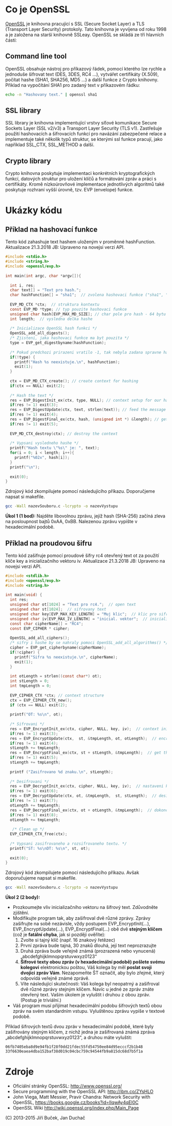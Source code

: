 # Co je OpenSSL #
[OpenSSL](http://www.openssl.org/) je knihovna pracující s SSL (Secure Socket Layer) a TLS (Transport Layer Security) protokoly. Tato knihovna je vyvíjena od roku 1998 a je založena na starší knihovně SSLeay. OpenSSL se skládá ze tří hlavních částí:

## Command line tool ##

OpenSSL obsahuje nástroj pro příkazový řádek, pomocí kterého lze rychle a jednoduše šifrovat text (DES, 3DES, RC4 …), vytvářet certifikáty (X.509), počítat hashe (SHA1, SHA256, MD5 …) a další funkce z Crypto knihovny. Přiklad na vypočítání SHA1 pro zadaný text v příkazovém řádku:

``` bash
echo -n "Hashovany text." | openssl sha1
```

## SSL library ##

SSL library je knihovna implementující vrstvy síťové komunikace Secure Sockets Layer (SSL v2/v3) a Transport Layer Security (TLS v1). Zastřešuje použití hashovacích a šifrovacích funkcí pro navázání zabezpečené relace a implementuje také několik typů struktur, se kterými ssl funkce pracují, jako například SSL_CTX, SSL_METHOD a další.

## Crypto library ##

Crypto knihovna poskytuje implementaci konkrétních kryptografických funkcí, datových struktur pro uložení klíčů a formátování zpráv a práci s certifikáty. Kromě nízkoúrovňové implementace jednotlivých algoritmů také poskytuje rozhraní vyšší úrovně, tzv. EVP (envelope) funkce.

# Ukázky kódu #

## Příklad na hashovací funkce ##

Tento kód zahashuje text hashem uloženým v proměnné hashFunction. Aktualizace 21.3.2018 JB: Upraveno na novejsi verzi API.

``` c
#include <stdio.h>
#include <string.h>
#include <openssl/evp.h>
 
int main(int argc, char *argv[]){
 
  int i, res;
  char text[] = "Text pro hash.";
  char hashFunction[] = "sha1";  // zvolena hashovaci funkce ("sha1", "md5" ...)
 
  EVP_MD_CTX *ctx;  // struktura kontextu
  const EVP_MD *type; // typ pouzite hashovaci funkce
  unsigned char hash[EVP_MAX_MD_SIZE]; // char pole pro hash - 64 bytu (max pro sha 512)
  int length;  // vysledna delka hashe
 
  /* Inicializace OpenSSL hash funkci */
  OpenSSL_add_all_digests();
  /* Zjisteni, jaka hashovaci funkce ma byt pouzita */
  type = EVP_get_digestbyname(hashFunction);
 
  /* Pokud predchozi prirazeni vratilo -1, tak nebyla zadana spravne hashovaci funkce */
  if(!type) {
    printf("Hash %s neexistuje.\n", hashFunction);
    exit(1);
  }
 
  ctx = EVP_MD_CTX_create(); // create context for hashing
  if(ctx == NULL) exit(2);
 
  /* Hash the text */
  res = EVP_DigestInit_ex(ctx, type, NULL); // context setup for our hash type
  if(res != 1) exit(3);
  res = EVP_DigestUpdate(ctx, text, strlen(text)); // feed the message in
  if(res != 1) exit(4);
  res = EVP_DigestFinal_ex(ctx, hash, (unsigned int *) &length); // get the hash
  if(res != 1) exit(5);
 
  EVP_MD_CTX_destroy(ctx); // destroy the context
 
  /* Vypsani vysledneho hashe */
  printf("Hash textu \"%s\" je: ", text);
  for(i = 0; i < length; i++){
    printf("%02x", hash[i]);
  }
  printf("\n");
 
  exit(0);
}
```

Zdrojový kód zkompilujete pomocí následujícího příkazu. Doporučjeme napsat si makefile.

``` bash
gcc -Wall nazevSouboru.c -lcrypto -o nazevVystupu
```

**Úkol 1 (1 bod):** Najděte libovolnou zprávu, jejíž hash (SHA-256) začíná zleva na posloupnost bajtů 0xAA, 0xBB. Nalezenou zprávu vypište v hexadecimální podobě.

## Příklad na proudovou šifru ##

Tento kód zašifruje pomocí proudové šifry rc4 otevřený text ot za použití klíče key a inicializačního vektoru iv. Aktualizace 21.3.2018 JB: Upraveno na novejsi verzi API.

``` c
#include <stdlib.h>
#include <openssl/evp.h>
#include <string.h>
 
int main(void) {
  int res;
  unsigned char ot[1024] = "Text pro rc4.";  // open text
  unsigned char st[1024];  // sifrovany text
  unsigned char key[EVP_MAX_KEY_LENGTH] = "Muj klic";  // klic pro sifrovani
  unsigned char iv[EVP_MAX_IV_LENGTH] = "inicial. vektor";  // inicializacni vektor
  const char cipherName[] = "RC4";
  const EVP_CIPHER * cipher;
 
  OpenSSL_add_all_ciphers();
  /* sifry i hashe by se nahraly pomoci OpenSSL_add_all_algorithms() */
  cipher = EVP_get_cipherbyname(cipherName);
  if(!cipher) {
    printf("Sifra %s neexistuje.\n", cipherName);
    exit(1);
  }
 
  int otLength = strlen((const char*) ot);
  int stLength = 0;
  int tmpLength = 0;
 
  EVP_CIPHER_CTX *ctx; // context structure
  ctx = EVP_CIPHER_CTX_new();
  if (ctx == NULL) exit(2);
 
  printf("OT: %s\n", ot);
 
  /* Sifrovani */
  res = EVP_EncryptInit_ex(ctx, cipher, NULL, key, iv);  // context init - set cipher, key, init vector
  if(res != 1) exit(3);
  res = EVP_EncryptUpdate(ctx,  st, &tmpLength, ot, otLength);  // encryption of pt
  if(res != 1) exit(4);
  stLength += tmpLength;
  res = EVP_EncryptFinal_ex(ctx, st + stLength, &tmpLength);  // get the remaining ct
  if(res != 1) exit(5);
  stLength += tmpLength;
 
  printf ("Zasifrovano %d znaku.\n", stLength);
 
  /* Desifrovani */
  res = EVP_DecryptInit_ex(ctx, cipher, NULL, key, iv);  // nastaveni kontextu pro desifrovani
  if(res != 1) exit(6);
  res = EVP_DecryptUpdate(ctx, ot, &tmpLength,  st, stLength);  // desifrovani st
  if(res != 1) exit(7);
  otLength += tmpLength;
  res = EVP_DecryptFinal_ex(ctx, ot + otLength, &tmpLength);  // dokonceni (ziskani zbytku z kontextu)
  if(res != 1) exit(8);
  otLength += tmpLength;
 
   /* Clean up */
  EVP_CIPHER_CTX_free(ctx);
 
  /* Vypsani zasifrovaneho a rozsifrovaneho textu. */
  printf("ST: %s\nDT: %s\n", st, ot);
 
  exit(0);
}
```

Zdrojový kód zkompilujete pomocí následujícího příkazu. Avšak doporučujeme napsat si makefile.

``` bash
gcc -Wall nazevSouboru.c -lcrypto -o nazevVystupu
```

**Úkol 2 (2 body):**

* Prozkoumejte vliv inicializačního vektoru na šifrový text. Zdůvodněte zjištění.
* Modifikujte program tak, aby zašifroval dvě různé zprávy. Zprávy zašifrujte na sobě nezávisle, vždy postupem EVP_EncryptInit(…), EVP_EncryptUpdate(…), EVP_EncryptFinal(…) obě dvě **stejným klíčem** (což je **fatální chyba**, jak si později ověříte):
    1. Zvolte si tajný klíč (např. 16 znakový řetězec)
    2. První zpráva bude tajná, 30 znaků dlouhá, její text neprozrazujte
    3. Druhá zpráva bude veřejně známá (prozrazená nebo vynucená) „abcdefghijklmnopqrstuvwxyz0123“
    4. **Šifrové texty obou zpráv (v hexadecimální podobě) pošlete svému kolegovi** elektronickou poštou, Váš kolega by měl **poslat svoji dvojici zpráv Vám**. Nezapomeňte ŠT označit, aby bylo zřejmé, který odpovídá veřejně známé zprávě.
    5. Víte následující skutečnosti: Váš kolega byl neopatrný a zašifroval dvě různé zprávy stejným klíčem. Navíc u jedné ze zpráv znáte otevřený text. Vaším úkolem je vyluštit i druhou z obou zpráv. (Postup je triviální.)
* Váš program musí přijímat hexadecimální podobu šifrových textů obou zpráv na svém standardním vstupu. Vyluštěnou zprávu vypíše v textové podobě.

Příklad šifrových textů dvou zpráv v hexadecimální podobě, které byly zašifrovány stejným klíčem, z nichž jedna je zašifrovaná známá zpráva „abcdefghijklmnopqrstuvwxyz0123“, a druhou máte vyluštit:

`06fb7405eba8d9e94fb1f28f0dd21fdec55fd54750ee84d95ecccf2b1b48`
`33f6630eaea4dba152baf38d019c04cbc759c94544fb9a815dc68d7b5f1a`

# Zdroje #

* Oficiální stránky OpenSSL: http://www.openssl.org/
* Secure programming with the OpenSSL API: http://ibm.co/ZYsHLO
* John Viega, Matt Messier, Pravir Chandra: Network Security with OpenSSL, https://books.google.cz/books?id=IIqwAy4qEl0C
* OpenSSL Wiki http://wiki.openssl.org/index.php/Main_Page

(C) 2013-2015 Jiří Buček, Jan Duchač
